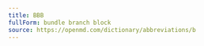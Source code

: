```yaml
---
title: BBB
fullForm: bundle branch block
source: https://openmd.com/dictionary/abbreviations/b
---
```

